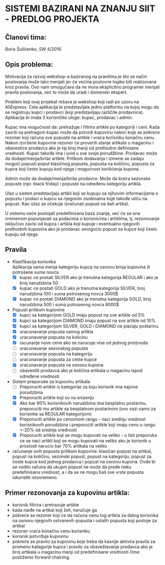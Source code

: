 
# SISTEMI BAZIRANI NA ZNANJU SIIT - PREDLOG PROJEKTA

## Članovi tima:
Boris Šuličenko, SW 4/2016

## Opis problema:
Motivacija za razvoj webshop-a baziranog na pravilima je što se način poslovanja može lako menjati jer će većina poslovne logike biti realizovana kroz pravila. Ovo nam omogućava da ne mora eksplicitno programer menjati pravila poslovanja, već to može da uradi i domenski ekspert.

Problem koji ovaj projekat rešava je webshop koji radi po uzoru na AliExpress. Cela aplikacija bi predstavljala jednu platformu na kojoj mogu da se registruju kupci i prodavci (koji predstavljaju različite prodavnice). Aplikacija bi imala 3 korisničke uloge: kupac, prodavac i admin.

Kupac ima mogućnost da: pretražuje i filtrira artikle po kategoriji i ceni. Kada završi sa pretragom kupac može da potvrdi kupovinu nakon koje se pokreće rezoner koji računa sve popuste na artikle i vraća korisniku konačnu cenu. Nakon izvršene kupovine rezoner će proveriti stanje artikala u magacinu i obavestiće prodavca ako je taj broj manji od prethodno definisane vrednosti. Kupac takođe ima i uvid u sve svoje porudžbine.
Prodavac može da dodaje/menja/briše artikle. Prilikom dodavanja i izmene se zadaju mogući popusti poput klasičnog popusta, popusta na količinu, popusta za kupce koji često kupuju kod njega i mogućnost korišćenja kupona.

Admin može da dodaje/menja/briše prodavce. Može da kreira sezonske popuste (npr. black friday) i popuste na određenu kategoriju artikla.

Ulaz u sistem predstavljaju artikli koji se kupuju sa njihovim informacijama o popustu i podaci o kupcu sa njegovim osobinama koje takođe utiču na popust. Kao izlaz se očekuje izračunati popust na dati artikal.

U sistemu neće postojati predefinisana baza znanja, već će se ona vremenom popunjavati sa podacima o korisnicima i artiklima, tj. rezonovanje isključivo zavisi od kupca i artikla koji kupuje i eventualno njegovih prethodnih kupovina ako je prodavac omogućio popust za kupce koji često kupuju od njega.
	
## Pravila
- Klasifikacija korisnika  
	Aplikacija sama menja kategoriju kupca na osnovu broja kupovina ili potrošene sume novca
	- [x] kupac ce postati SILVER ako je trenutna kategorija REGULAR i ako je broj narudzbina 50
	- [x] kupac ce postati GOLD ako je trenutna kategorija SILVER, broj narudzbina 100 i suma potrosenog novca 3000$
	- [x] kupac ce postati DIAMOND ako je trenutna kategorija GOLD, broj narudzbina 500 i suma potrosenog novca 8000$

- Popusti prilikom kupovine
	- [x] kupci sa kategorijom GOLD imaju popust na sve artikle od 5%
	- [x] kupci sa kategorijom DIAMOND imaju popust na sve artikle od 10%
	- [x] kupci sa kategorijom SILVER, GOLD i DIAMOND ne plaćaju poštarinu
	- [x] uracunavanje popusta samog artikla
	- [x] uracunavanje popusta na kolicinu
	- [x] racunanje nove cene ako se narucuje vise od jednog proizvoda
	- [ ] uracunavanje sezonskog popusta
	- [ ] uracunavanje popusta na kategoriju
	- [ ] uracunavanje popusta za ceste kupce
	- [x] uracunavanje popusta na osnovu kupona
	- [ ] obavestiti prodavca ako je količina artikala u magacinu ispod određene vrednosti

- Sistem preporuke za kupovinu artikala
	- [ ] Preporuciti artikle iz kategorije za koju korisnik ima najvise porudzbina
	- [x] Preporuciti artikle koji su na snizenju
	- [x] Ako bar 60% korisnikovih narudzbina ima besplatnu postarinu, preporuciti mu artikle sa besplatnom postarinom (ovo vazi samo za korisnike sa REGULAR kategorijom) 
	- [x] Preporuciti artikle po cenovnom rangu - naci srednju vrednost korisnikovih porudzbina i preporuciti artikle koji imaju cenu u rangu +-20% od srednje vrednosti
	- [x] Preporuciti artikle koji se mogu kupovati na veliko - u listi preporuka ce se naci artikli koji se mogu kupovati na veliko ako je korisnik u proslosti narucio bar 70% artikala na veliko

- računanje svih popusta prilikom kupovine: klasičan popust na artikal, popust na količinu, sezonski popust, popust na kategoriju, popust za česte kupce kod jednog prodavca i popust na osnovu kupona. Ovde bi se vodilo računa da ukupni popust ne može da pređe neku predefinisanu vrednost, a i da se ne mogu baš sve vrste popusta iskoristiti istovremeno.

## Primer rezonovanja za kupovinu artikla:
- korisnik filtrira i pretrazuje artikle
- kada naiđe na artikal koji želi, naručuje ga
- pokreće se rezoner koji će da računa cenu tog artikla za datog korisnika na osnovu njegovih ostvarenih popusta i ostalih popusta koji postoje za artikal
- rezoner vraća konačnu cenu korisniku
- korisnik potvrđuje kupovinu
- pokreće se pravilo za kupovinu koje treba da kasnije aktivira pravila za promenu kategorije kupca i pravilo za obaveštavanje prodavca ako je broj artikala u magacinu manji od predefinisane vrednosti čime postižemo forward chaining.


